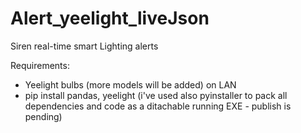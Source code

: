 # Alert_yeelight_liveJson
Siren real-time smart Lighting alerts

Requirements:
- Yeelight bulbs (more models will be added) on LAN
- pip install pandas, yeelight (i've used also pyinstaller to pack all dependencies and code as a ditachable running EXE - publish is pending)

